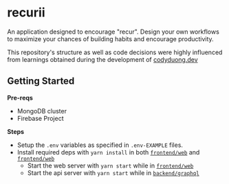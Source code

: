 # recurii

An application designed to encourage "recur". Design your own workflows to maximize your chances of
building habits and encourage productivity.

This repository's structure as well as code decisions were highly influenced from learnings obtained
during the development of [codyduong.dev](https://github.com/codyduong/codyduong.dev)

## Getting Started

**Pre-reqs**
* MongoDB cluster
* Firebase Project

**Steps**
* Setup the `.env` variables as specified in `.env-EXAMPLE` files.
* Install required deps with `yarn install` in both [`frontend/web`](./backend/graphql/) and [`frontend/web`](./frontend/web/)
  * Start the web server with `yarn start` while in [`frontend/web`](./frontend/web/)
  * Start the api server with `yarn start` while in [`backend/graphql`](./backend/graphql/)